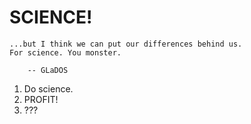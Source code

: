 # SCIENCE!

    ...but I think we can put our differences behind us.
    For science. You monster.
    
        -- GLaDOS
        

1. Do science.
2. PROFIT!
3. ???
